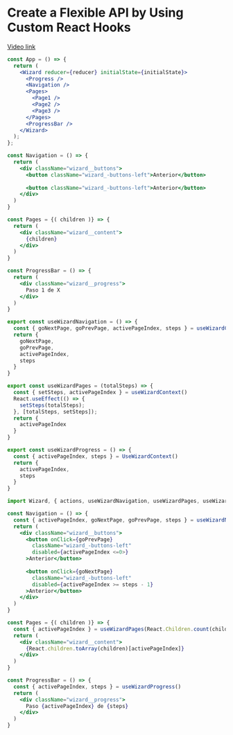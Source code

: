 # Create a Flexible API by Using Custom React Hooks

[Video link](https://www.egghead.io/lessons/react-create-a-flexible-api-by-using-custom-react-hooks?pl=build-advanced-components-with-react-hooks-810906cc)

<TimeStamp start="00:25" end="00:35">

```jsx
const App = () => {
  return (
    <Wizard reducer={reducer} initialState={initialState}>
      <Progress />
      <Navigation />
      <Pages>
        <Page1 />
        <Page2 />
        <Page3 />
      </Pages>
      <ProgressBar />
    </Wizard>
  );
};
```

</TimeStamp>

<TimeStamp start="00:45" end="00:53">

```jsx
const Navigation = () => {
  return (
    <div className="wizard__buttons">
      <button className="wizard_-buttons-left">Anterior</button>
  
      <button className="wizard_-buttons-left">Anterior</button>
    </div>
  )
}
```

</TimeStamp>

<TimeStamp start="00:58" end="01:05">

```jsx
const Pages = {( children )} => {
  return (
    <div className="wizard__content">
      {children}
    </div>
  )
}
```

</TimeStamp>

<TimeStamp start="01:08" end="01:15">

```jsx
const ProgressBar = () => {
  return (
    <div className="wizard__progress">
      Paso 1 de X
    </div>
  )
}
```

</TimeStamp>

<TimeStamp start="01:45" end="01:58">

```jsx
export const useWizardNavigation = () => {
  const { goNextPage, goPrevPage, activePageIndex, steps } = useWizardContext()
  return {
    goNextPage,
    goPrevPage,
    activePageIndex,
    steps
  }
}
```

</TimeStamp>

<TimeStamp start="02:25" end="02:37">

```jsx
export const useWizardPages = (totalSteps) => {
  const { setSteps, activePageIndex } = useWizardContext()
  React.useEffect(() => {
    setSteps(totalSteps);
  }, [totalSteps, setSteps]);
  return {
    activePageIndex
  }
}
```

</TimeStamp>

<TimeStamp start="02:45" end="02:55">

```jsx
export const useWizardProgress = () => {
  const { activePageIndex, steps } = UseWizardContext()
  return {
    activePageIndex,
    steps
  }
}
```

</TimeStamp>

<TimeStamp start="03:00" end="03:05">

```jsx
import Wizard, { actions, useWizardNavigation, useWizardPages, useWizardProgress } from './Wizard';
```

</TimeStamp>

<TimeStamp start="03:35" end="03:45">

```jsx
const Navigation = () => {
  const { activePageIndex, goNextPage, goPrevPage, steps } = useWizardNavigation();
  return (
    <div className="wizard__buttons">
      <button onClick={goPrevPage} 
        className="wizard_-buttons-left"
        disabled={activePageIndex <=0>}
      >Anterior</button>
  
      <button onClick={goNextPage} 
        className="wizard_-buttons-left"
        disabled={activePageIndex >= steps - 1}
      >Anterior</button>
    </div>
  )
}
```

</TimeStamp>

<TimeStamp start="04:00" end="04:10">

```jsx
const Pages = {( children )} => {
  const { activePageIndex } = useWizardPages(React.Children.count(children))
  return (
    <div className="wizard__content">
      {React.children.toArray(children)[activePageIndex]}
    </div>
  )
}
```

</TimeStamp>

<TimeStamp start="04:18" end="04:25">

```jsx
const ProgressBar = () => {
  const { activePageIndex, steps } = useWizardProgress()
  return (
    <div className="wizard__progress">
      Paso {activePageIndex} de {steps}
    </div>
  )
}
```

</TimeStamp>
